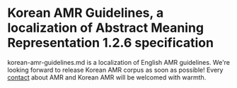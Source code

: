 # Korean AMR Guidelines, a localization of Abstract Meaning Representation 1.2.6 specification

korean-amr-guidelines.md is a localization of English AMR guidelines. We're looking forward to release Korean AMR corpus as soon as possible! Every [contact](mailto:choehyonsu@yonsei.ac.kr) about AMR and Korean AMR will be welcomed with warmth.
